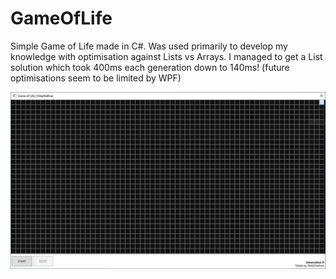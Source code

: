 # GameOfLife
 
Simple Game of Life made in C#. Was used primarily to develop my knowledge with optimisation against Lists vs Arrays. I managed to get a List solution which took 400ms each generation down to 140ms! (future optimisations seem to be limited by WPF)

![](https://github.com/WelpNathan/SharpLife/blob/master/img/img.PNG?raw=true)
